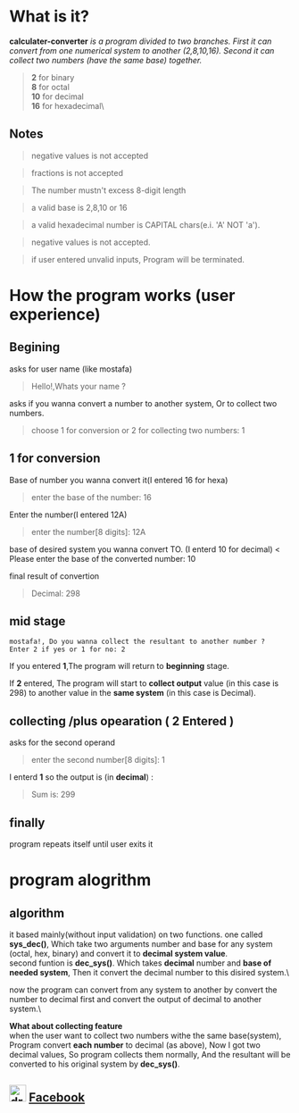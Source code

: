 # What is it?

**calculater-converter**
_is a program divided to two branches. First it can convert from one numerical system to another (2,8,10,16). Second it can collect two numbers (have the same base) together._

>**2** for binary\
>**8** for octal\
>**10** for decimal\
>**16** for hexadecimal\

## Notes
>negative values is not accepted

>fractions is not accepted

>The number mustn't excess 8-digit length

>a valid base is 2,8,10 or 16

>a valid hexadecimal number is CAPITAL chars(e.i. 'A' NOT 'a').

>negative values is not accepted.

>if user entered unvalid inputs, Program will be terminated.

# How the program works (user experience)

## Begining 

asks for user name (like mostafa)
>Hello!,Whats your name ?

asks if you wanna convert a number to another system, Or to collect two numbers.
> choose 1 for conversion or 2 for collecting two numbers: 1

## 1 for conversion 

Base of number you wanna convert it(I entered 16 for hexa)
> enter the base of the number: 16

Enter the number(I entered 12A)
> enter the number[8 digits]: 12A

base of desired system you wanna convert TO. (I enterd 10 for decimal)
< Please enter the base of the converted number: 10

final result of convertion
> Decimal: 298

## mid stage 

```
mostafa!, Do you wanna collect the resultant to another number ?
Enter 2 if yes or 1 for no: 2
```

If you entered **1**,The program will return to **beginning** stage.

If **2** entered, The program will start to **collect output** value (in this case is 298) to another value in the **same system** (in this case is Decimal).


## collecting /plus opearation ( 2 Entered )

asks for the second operand 
> enter the second number[8 digits]: 1

I enterd **1** so the output is (in **decimal**) :
> Sum is: 299

## finally

program repeats itself until user exits it

# program alogrithm

## algorithm

it based mainly(without input validation) on two functions. one called **sys_dec()**, Which take two arguments number and base for any system (octal, hex, binary) and convert it to **decimal system value**.\
second funtion is **dec_sys()**. Which takes **decimal** number and **base of needed system**, Then it convert the decimal number to this disired system.\

now the program can convert from any system to another by convert the number to decimal first and convert the output of decimal to another system.\

**What about collecting feature**\
when the user want to collect two numbers withe the same base(system), Program convert **each number** to decimal (as above), Now I got two decimal values, So program collects them normally, And the resultant will be converted to his original system by **dec_sys()**.

## <img src="https://upload.wikimedia.org/wikipedia/commons/1/1b/Facebook_icon.svg" alt="drawing" width="30" height="30" /> [Facebook](https://www.facebook.com/profile.php?id=100006473238307)
